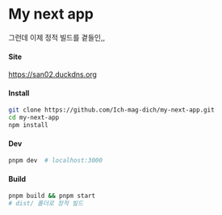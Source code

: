 # My next app

그런데 이제 정적 빌드를 곁들인,,

#### Site

<https://san02.duckdns.org>

#### Install

```bash
git clone https://github.com/Ich-mag-dich/my-next-app.git
cd my-next-app
npm install
```

#### Dev

```bash
pnpm dev  # localhost:3000
```

#### Build

```bash
pnpm build && pnpm start
# dist/ 폴더로 정적 빌드
```
